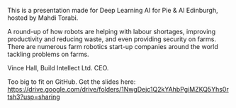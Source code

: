 This is a presentation made for Deep Learning AI for Pie & AI Edinburgh, hosted by Mahdi Torabi.

A round-up of how robots are helping with labour shortages, improving productivity and reducing waste, and even providing security on farms.
There are numerous farm robotics start-up companies around the world tackling problems on farms.

Vince Hall, 
Build Intellect Ltd. CEO.

Too big to fit on GitHub.
Get the slides here:
https://drive.google.com/drive/folders/1NwgDejc1Q2kYAhbPgiMZKQ5Yhs0rtsh3?usp=sharing

